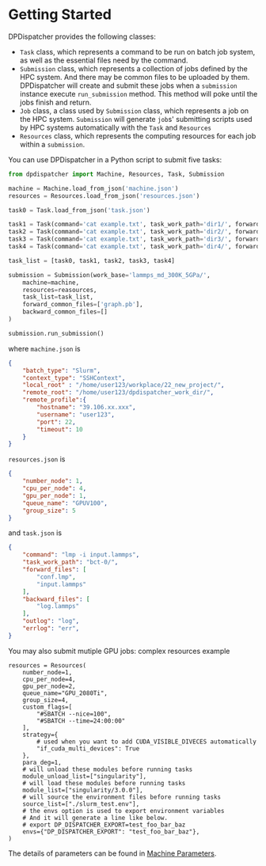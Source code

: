 # Getting Started

DPDispatcher provides the following classes:

- `Task` class, which represents a command to be run on batch job system, as well as the essential files need by the command.
- `Submission` class, which represents a collection of jobs defined by the HPC system.
And there may be common files to be uploaded by them.
DPDispatcher will create and submit these jobs when a `submission` instance execute `run_submission` method.
This method will poke until the jobs finish and return.  
- `Job` class, a class used by `Submission` class, which represents a job on the HPC system. 
`Submission` will generate `job`s' submitting scripts used by HPC systems automatically with the `Task` and `Resources`
- `Resources` class, which represents the computing resources for each job  within a `submission`.

You can use DPDispatcher in a Python script to submit five tasks:

```python
from dpdispatcher import Machine, Resources, Task, Submission

machine = Machine.load_from_json('machine.json')
resources = Resources.load_from_json('resources.json')

task0 = Task.load_from_json('task.json')

task1 = Task(command='cat example.txt', task_work_path='dir1/', forward_files=['example.txt'], backward_files=['out.txt'], outlog='out.txt')
task2 = Task(command='cat example.txt', task_work_path='dir2/', forward_files=['example.txt'], backward_files=['out.txt'], outlog='out.txt')
task3 = Task(command='cat example.txt', task_work_path='dir3/', forward_files=['example.txt'], backward_files=['out.txt'], outlog='out.txt')
task4 = Task(command='cat example.txt', task_work_path='dir4/', forward_files=['example.txt'], backward_files=['out.txt'], outlog='out.txt')

task_list = [task0, task1, task2, task3, task4]

submission = Submission(work_base='lammps_md_300K_5GPa/',
    machine=machine, 
    resources=reasources,
    task_list=task_list,
    forward_common_files=['graph.pb'], 
    backward_common_files=[]
)

submission.run_submission()
```

where `machine.json` is
```json
{
    "batch_type": "Slurm",
    "context_type": "SSHContext",
    "local_root" : "/home/user123/workplace/22_new_project/",
    "remote_root": "/home/user123/dpdispatcher_work_dir/",
    "remote_profile":{
        "hostname": "39.106.xx.xxx",
        "username": "user123",
        "port": 22,
        "timeout": 10
    }
}
```

`resources.json` is
```json
{
    "number_node": 1,
    "cpu_per_node": 4,
    "gpu_per_node": 1,
    "queue_name": "GPUV100",
    "group_size": 5
}
```

and `task.json` is
```json
{
    "command": "lmp -i input.lammps",
    "task_work_path": "bct-0/",
    "forward_files": [
        "conf.lmp",
        "input.lammps"
    ],
    "backward_files": [
        "log.lammps"
    ],
    "outlog": "log",
    "errlog": "err",
}
```
You may also submit mutiple GPU jobs:
complex resources example
```python3
resources = Resources(
    number_node=1,
    cpu_per_node=4,
    gpu_per_node=2,
    queue_name="GPU_2080Ti",
    group_size=4,
    custom_flags=[
        "#SBATCH --nice=100", 
        "#SBATCH --time=24:00:00"
    ],
    strategy={
        # used when you want to add CUDA_VISIBLE_DIVECES automatically
        "if_cuda_multi_devices": True 
    },
    para_deg=1,
    # will unload these modules before running tasks
    module_unload_list=["singularity"],
    # will load these modules before running tasks
    module_list=["singularity/3.0.0"],
    # will source the environment files before running tasks
    source_list=["./slurm_test.env"],
    # the envs option is used to export environment variables
    # And it will generate a line like below.
    # export DP_DISPATCHER_EXPORT=test_foo_bar_baz
    envs={"DP_DISPATCHER_EXPORT": "test_foo_bar_baz"},
)
```

The details of parameters can be found in [Machine Parameters](machine).
